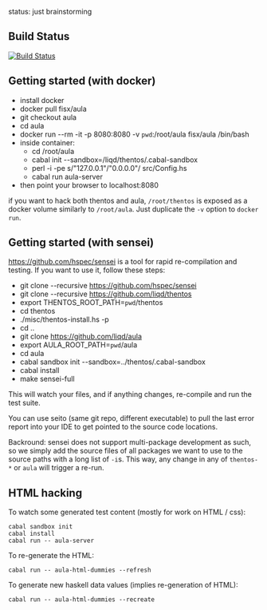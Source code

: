 status: just brainstorming

## Build Status

[![Build Status](https://travis-ci.org/liqd/aula.svg?branch=master)](https://travis-ci.org/liqd/aula)


## Getting started (with docker)

- install docker
- docker pull fisx/aula
- git checkout aula
- cd aula
- docker run --rm -it -p 8080:8080 -v `pwd`:/root/aula fisx/aula /bin/bash
- inside container:
    - cd /root/aula
    - cabal init --sandbox=/liqd/thentos/.cabal-sandbox
    - perl -i -pe s/"127.0.0.1"/"0.0.0.0"/ src/Config.hs
    - cabal run aula-server
- then point your browser to localhost:8080

if you want to hack both thentos and aula, `/root/thentos` is exposed
as a docker volume similarly to `/root/aula`.  Just duplicate the `-v`
option to `docker run`.


## Getting started (with sensei)

https://github.com/hspec/sensei is a tool for rapid re-compilation and
testing.  If you want to use it, follow these steps:

- git clone --recursive https://github.com/hspec/sensei
- git clone --recursive https://github.com/liqd/thentos
- export THENTOS_ROOT_PATH=`pwd`/thentos
- cd thentos
- ./misc/thentos-install.hs -p
- cd ..
- git clone https://github.com/liqd/aula
- export AULA_ROOT_PATH=`pwd`/aula
- cd aula
- cabal sandbox init --sandbox=../thentos/.cabal-sandbox
- cabal install
- make sensei-full

This will watch your files, and if anything changes, re-compile and
run the test suite.

You can use seito (same git repo, different executable) to pull the
last error report into your IDE to get pointed to the source code
locations.

Backround: sensei does not support multi-package development as such,
so we simply add the source files of all packages we want to use to
the source paths with a long list of `-i`s.  This way, any change in
any of `thentos-*` or `aula` will trigger a re-run.


## HTML hacking

To watch some generated test content (mostly for work on HTML / css):

```shell
cabal sandbox init
cabal install
cabal run -- aula-server
```

To re-generate the HTML:

```shell
cabal run -- aula-html-dummies --refresh
```

To generate new haskell data values (implies re-generation of HTML):

```shell
cabal run -- aula-html-dummies --recreate
```
